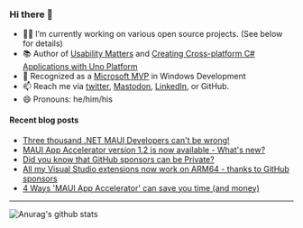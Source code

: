### Hi there 👋

- 👨‍💻 I’m currently working on various open source projects. (See below for details)
- 📚 Author of [Usability Matters](https://www.manning.com/books/usability-matters?a_aid=mrlacey) and [Creating Cross-platform C# Applications with Uno Platform](https://www.packtpub.com/product/creating-cross-platform-c-applications-with-uno-platform/9781801078498)
- 🏅 Recognized as a [Microsoft MVP](https://mvp.microsoft.com/en-us/PublicProfile/5001397?fullName=Matt%20Lacey) in Windows Development
- 📫 Reach me via [twitter](https://twitter.com/mrlacey), <a rel="me" href="https://fosstodon.org/@mrlacey">Mastodon</a>, [LinkedIn](https://www.linkedin.com/in/mrlacey), or GitHub.
- 😄 Pronouns: he/him/his

<!--
**mrlacey/mrlacey** is a ✨ _special_ ✨ repository because its `README.md` (this file) appears on your GitHub profile.

Here are some ideas to get you started:

- 🔭 I’m currently working on ...
- 🌱 I’m currently learning ...
- 👯 I’m looking to collaborate on ...
- 🤔 I’m looking for help with ...
- 💬 Ask me about ...
- 📫 How to reach me: ...
- 😄 Pronouns: ...
- ⚡ Fun fact: ...
-->

#### Recent blog posts
<!-- BLOG-POST-LIST:START -->
- [Three thousand .NET MAUI Developers can&#39;t be wrong!](https://www.mrlacey.com/2023/03/three-thousand-net-maui-developers-cant.html)
- [MAUI App Accelerator version 1.2 is now available - What&#39;s new?](https://www.mrlacey.com/2023/01/maui-app-accelerator-version-12-is-now.html)
- [Did you know that GitHub sponsors can be Private?](https://www.mrlacey.com/2023/01/did-you-know-that-github-sponsors-can.html)
- [All my Visual Studio extensions now work on ARM64 - thanks to GitHub sponsors](https://www.mrlacey.com/2023/01/all-my-visual-studio-extensions-now.html)
- [4 Ways &#39;MAUI App Accelerator&#39; can save you time &lpar;and money&rpar;](https://www.mrlacey.com/2023/01/4-ways-maui-app-accelerator-can-save.html)
<!-- BLOG-POST-LIST:END -->

---

![Anurag's github stats](https://github-readme-stats.vercel.app/api?username=mrlacey&count_private=true&show_icons=true)
